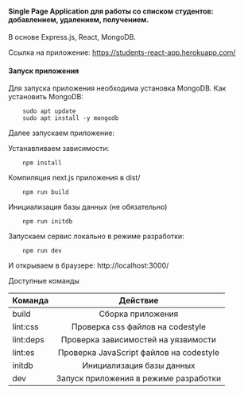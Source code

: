 #### Single Page Application для работы со списком студентов: добавлением, удалением, получением.

В основе Express.js, React, MongoDB.

Ссылка на приложение: https://students-react-app.herokuapp.com/

#### Запуск приложения
Для запуска приложения необходима установка MongoDB.
Как установить MongoDB:  
  
```
    sudo apt update  
    sudo apt install -y mongodb
```
Далее запускаем приложение:

Устанавливаем зависимости:
```
    npm install
```
Компиляция next.js приложения в dist/
```
    npm run build
```

Инициализация базы данных (не обязательно)
```
    npm run initdb
```
Запускаем сервис локально в режиме разработки:
```
    npm run dev
```
И открываем в браузере: http://localhost:3000/

Доступные команды

| Команда	  |      Действие |
| ------------- |:------------------:|
| build	      |  Сборка приложения |
| lint:css	| Проверка css файлов на codestyle |
| lint:deps	| Проверка зависимостей на уязвимости |
| lint:es	| Проверка JavaScript файлов на codestyle |
| initdb | Инициализация базы данных |
| dev | Запуск приложения в режиме разработки |
